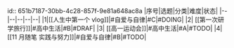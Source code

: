 id:: 651b7187-30bb-4c28-857f-9e81a648ac8a
|序号|选题|分类|难度|状态|
|--|--|--|--|--|
|1|[[人生中第一个 vlog]]|#自爱与自律|#C|#DOING|
|2| [[第一次研学旅行]]|#高中生活|#B|#DRAF|
|3| [[高一运动会]]|#高中生活|#A|#TODO|
|4| [[11 月随笔 实践与努力]]|#自爱与自律|#B|#TODO|
